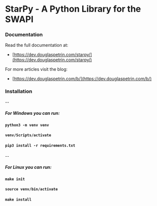 # StarPy - A Python Library for the SWAPI

### Documentation

Read the full documentation at:

- [https://dev.douglaspetrin.com/starpy/](https://dev.douglaspetrin.com/starpy/) 

For more articles visit the blog:

- [https://dev.douglaspetrin.com/b/](https://dev.douglaspetrin.com/b/)

### Installation
--
##### For Windows you can run:

#### `python3 -m venv venv`
#### `venv/Scripts/activate`
#### `pip3 install -r requirements.txt`

--
##### For Linux you can run:

#### `make init`
#### `source venv/bin/activate`
#### `make install`  